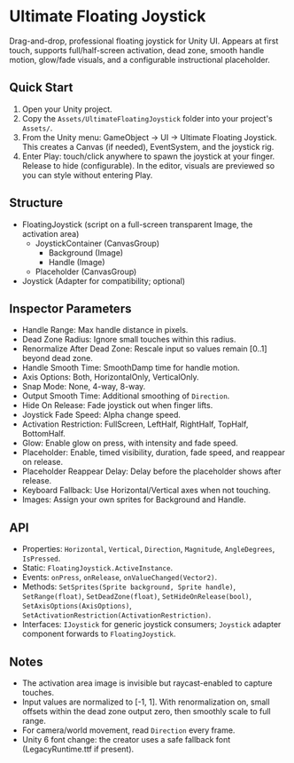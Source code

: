 # Ultimate Floating Joystick

Drag-and-drop, professional floating joystick for Unity UI. Appears at first touch, supports full/half-screen activation, dead zone, smooth handle motion, glow/fade visuals, and a configurable instructional placeholder.

## Quick Start

1. Open your Unity project.
2. Copy the `Assets/UltimateFloatingJoystick` folder into your project's `Assets/`.
3. From the Unity menu: GameObject → UI → Ultimate Floating Joystick. This creates a Canvas (if needed), EventSystem, and the joystick rig.
4. Enter Play: touch/click anywhere to spawn the joystick at your finger. Release to hide (configurable). In the editor, visuals are previewed so you can style without entering Play.

## Structure

- FloatingJoystick (script on a full-screen transparent Image, the activation area)
  - JoystickContainer (CanvasGroup)
    - Background (Image)
    - Handle (Image)
  - Placeholder (CanvasGroup)
 - Joystick (Adapter for compatibility; optional)

## Inspector Parameters

- Handle Range: Max handle distance in pixels.
- Dead Zone Radius: Ignore small touches within this radius.
- Renormalize After Dead Zone: Rescale input so values remain [0..1] beyond dead zone.
- Handle Smooth Time: SmoothDamp time for handle motion.
- Axis Options: Both, HorizontalOnly, VerticalOnly.
- Snap Mode: None, 4-way, 8-way.
- Output Smooth Time: Additional smoothing of `Direction`.
- Hide On Release: Fade joystick out when finger lifts.
- Joystick Fade Speed: Alpha change speed.
- Activation Restriction: FullScreen, LeftHalf, RightHalf, TopHalf, BottomHalf.
- Glow: Enable glow on press, with intensity and fade speed.
- Placeholder: Enable, timed visibility, duration, fade speed, and reappear on release.
- Placeholder Reappear Delay: Delay before the placeholder shows after release.
- Keyboard Fallback: Use Horizontal/Vertical axes when not touching.
- Images: Assign your own sprites for Background and Handle.

## API

- Properties: `Horizontal`, `Vertical`, `Direction`, `Magnitude`, `AngleDegrees`, `IsPressed`.
- Static: `FloatingJoystick.ActiveInstance`.
- Events: `onPress`, `onRelease`, `onValueChanged(Vector2)`.
- Methods: `SetSprites(Sprite background, Sprite handle)`, `SetRange(float)`, `SetDeadZone(float)`, `SetHideOnRelease(bool)`, `SetAxisOptions(AxisOptions)`, `SetActivationRestriction(ActivationRestriction)`.
 - Interfaces: `IJoystick` for generic joystick consumers; `Joystick` adapter component forwards to `FloatingJoystick`.

## Notes

- The activation area image is invisible but raycast-enabled to capture touches.
- Input values are normalized to [-1, 1]. With renormalization on, small offsets within the dead zone output zero, then smoothly scale to full range.
- For camera/world movement, read `Direction` every frame.
- Unity 6 font change: the creator uses a safe fallback font (LegacyRuntime.ttf if present).

